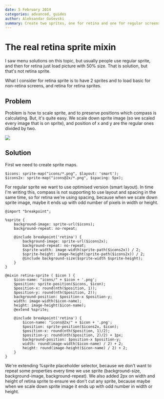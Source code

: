 ```yaml
---
date: 5 February 2014
categories: advanced, guides
author: Aleksandar Goševski
summary: Create two sprites, one for retina and one for regular screens, and handle problems about scaling retina screen and calculating new positions for every sprite.
---
```


# The real retina sprite mixin

I saw menu solutions on this topic, but usually people use regular sprite, and then for retina just load picture with 50% size. That is solution, but that's not retina sprite.

What I consider for retina sprite is to have 2 sprites and to load basic for non-retina screens, and retina for retina sprites.

## Problem

Problem is how to scale sprite, and to preserve positions which compass is calculating. But, it's quite easy. We scale down sprite image (so we scaled every image that is on sprite), and position of x and y are the regular ones divided by two.

![](https://31.media.tumblr.com/2fcfd6df595ce2f1fcfac4e4999a2a00/tumblr_inline_n0hx6yG8Zs1r8euj7.png)

## Solution

First we need to create sprite maps.

    $icons: sprite-map("icons/*.png", $layout: 'smart');
    $icons2x: sprite-map("icons@2x/*.png", $spacing: 5px);

For regular sprite we want to use optimised version (smart layout). In time I'm writing this, compass is not supporting to use layout and spacing in the same time, so for retina we're using spacing, because when we scale down sprite image, maybe it ends up with odd number of pixels in width or height.

    @import "breakpoint";

    %sprite {
        background-image: sprite-url($icons);
        background-repeat: no-repeat;

        @include breakpoint('retina') {
            background-image: sprite-url($icons2x);
            background-repeat: no-repeat;
            $sprite-width: image-width(sprite-path($icons2x)) / 2;
            $sprite-height: image-height(sprite-path($icons2x)) / 2;
            @include background-size($sprite-width $sprite-height);
        }
    }

    @mixin retina-sprite ( $icon ) {
        $icon-name: "icons/" + $icon + '.png';
        $position: sprite-position($icons, $icon);
        $position-x: round(nth($position, 1));
        $position-y: round(nth($position, 2));
        background-position: $position-x $position-y;
        width: image-width($icon-name);
        height: image-height($icon-name);
        @extend %sprite;

        @include breakpoint('retina') {
            $icon-name: "icons@2x/" + $icon + '.png';
            $position: sprite-position($icons2x, $icon);
            $position-x: round(nth($position, 1)/2);
            $position-y: round(nth($position, 2)/2) + 1px;
            background-position: $position-x $position-y;
            width: round(image-width($icon-name) / 2) + 2;
            height: round(image-height($icon-name) / 2) + 2;
        }
    }


We're extending %sprite placeholder selector, because we don't want to repeat some properties every time we use sprite (background-size, background-image, background-repeat). We also added 2px on width and height of retina sprite to ensure we don't cut any sprite, because maybe when we scale down sprite image it ends up with odd number in width or height.